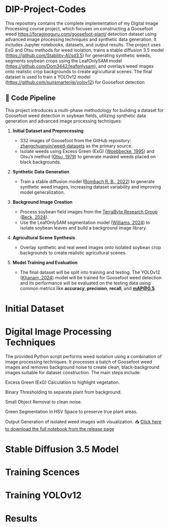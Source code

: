 # DIP-Project-Codes
This repository contains the complete implementation of my Digital Image Processing course project, which focuses on constructing a Goosefoot weed https://foragingguru.com/goosefoot-plant/ detection dataset using advanced image processing techniques and synthetic data generation. It includes Jupyter notebooks, datasets, and output results. The project uses ExG and Otsu methods for weed isolation, trains a stable diffusion 3.5 model (https://github.com/Stability-AI/sd3.5) for generating synthetic weeds, segments soybean crops using the LeafOnlySAM model (https://github.com/Dom3442/leafonlysam), and overlays weed images onto realistic crop backgrounds to create agricultural scenes. The final dataset is used to train a YOLOv12 model (https://github.com/sunsmarterjie/yolov12) for Goosefoot detection
## 🔄 Code Pipeline

This project introduces a multi-phase methodology for building a dataset for Goosefoot weed detection in soybean fields, utilizing synthetic data generation and advanced image processing techniques:

1. **Initial Dataset and Preprocessing**  
   - 332 images of Goosefoot from the GitHub repository: [zhangchuanyin/weed-datasets](https://github.com/zhangchuanyin/weed-datasets) as the primary source.  
   - Isolate weeds using Excess Green (ExG) ([Woebbecke, 1995](https://doi.org/10.13031/2013.27838)) and Otsu’s method ([Otsu, 1979](https://ieeexplore.ieee.org/document/4310076)) to generate masked weeds placed on black backgrounds.

2. **Synthetic Data Generation**  
   - Train a stable diffusion model ([Rombach R. B., 2022](https://arxiv.org/abs/2112.10752)) to generate synthetic weed images, increasing dataset variability and improving model generalization.

3. **Background Image Creation**  
   - Process soybean field images from the [TerraByte Research Group](https://terrabyte.acs.uwinnipeg.ca/index.html) ([Beck, 2024](https://example.com)).  
   - Use the LeafOnlySAM segmentation model ([Williams, 2024](https://doi.org/10.1016/j.atech.2024.100515)) to isolate soybean leaves and build a background image library.

4. **Agricultural Scene Synthesis**  
   - Overlay synthetic and real weed images onto isolated soybean crop backgrounds to create realistic agricultural scenes.

5. **Model Training and Evaluation**  
   - The final dataset will be split into training and testing. The YOLOv12 ([Khanam, 2024](https://example.com)) model will be trained for Goosefoot weed detection and its performance will be evaluated on the testing data using common metrics like **accuracy**, **precision**, **recall**, and **mAP@0.5**.
 
# Initial Dataset
# Digital Image Processing Techniques
The provided Python script performs weed isolation using a combination of image processing techniques. It processes a batch of Goosefoot weed images and removes background noise to create clean, black-background images suitable for dataset construction. The main steps include:

Excess Green (ExG) Calculation to highlight vegetation.

Binary Thresholding to separate plant from background.

Small Object Removal to clean noise.

Green Segmentation in HSV Space to preserve true plant areas.

Output Generation of isolated weed images with visualization.
📥 [Click here to download the full notebook from the release page](https://github.com/TA-code-ai/DIP-Project-Codes/releases/tag/v1.0)
# Stable Diffusion 3.5 Model
# Training Scences
# Training YOLOv12
# Results
